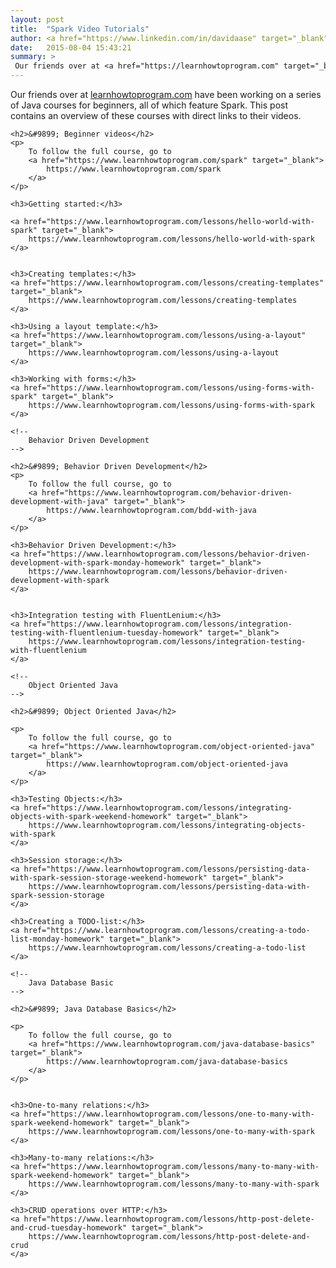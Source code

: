 ```yaml
---
layout: post
title:  "Spark Video Tutorials"
author: <a href="https://www.linkedin.com/in/davidaase" target="_blank">David Åse</a>
date:   2015-08-04 15:43:21
summary: >
 Our friends over at <a href="https://learnhowtoprogram.com" target="_blank">learnhowtoprogram.com</a> have been working on a series of Java courses for beginners, all of which feature Spark. This post contains an overview of these courses with direct links to their videos.
---
```


Our friends over at <a href="https://www.learnhowtoprogram.com/courses" target="_blank">learnhowtoprogram.com</a> have been working on a series of Java courses for beginners, all of which feature Spark. This post contains an overview of these courses with direct links to their videos.
 
<section id="video-tuts">
  
    <h2>&#9899; Beginner videos</h2>
    <p>
        To follow the full course, go to 
        <a href="https://www.learnhowtoprogram.com/spark" target="_blank">
            https://www.learnhowtoprogram.com/spark
        </a>
    </p>

    <h3>Getting started:</h3>

    <a href="https://www.learnhowtoprogram.com/lessons/hello-world-with-spark" target="_blank">
        https://www.learnhowtoprogram.com/lessons/hello-world-with-spark
    </a>


    <h3>Creating templates:</h3>
    <a href="https://www.learnhowtoprogram.com/lessons/creating-templates" target="_blank">
        https://www.learnhowtoprogram.com/lessons/creating-templates
    </a>

    <h3>Using a layout template:</h3>
    <a href="https://www.learnhowtoprogram.com/lessons/using-a-layout" target="_blank">
        https://www.learnhowtoprogram.com/lessons/using-a-layout
    </a>

    <h3>Working with forms:</h3>
    <a href="https://www.learnhowtoprogram.com/lessons/using-forms-with-spark" target="_blank">
        https://www.learnhowtoprogram.com/lessons/using-forms-with-spark
    </a>
    
    <!-- 
        Behavior Driven Development    
    -->
    
    <h2>&#9899; Behavior Driven Development</h2>
    <p>
        To follow the full course, go to 
        <a href="https://www.learnhowtoprogram.com/behavior-driven-development-with-java" target="_blank">
            https://www.learnhowtoprogram.com/bdd-with-java
        </a>
    </p>
    
    <h3>Behavior Driven Development:</h3>
    <a href="https://www.learnhowtoprogram.com/lessons/behavior-driven-development-with-spark-monday-homework" target="_blank">
        https://www.learnhowtoprogram.com/lessons/behavior-driven-development-with-spark
    </a>
    

    <h3>Integration testing with FluentLenium:</h3>
    <a href="https://www.learnhowtoprogram.com/lessons/integration-testing-with-fluentlenium-tuesday-homework" target="_blank">
        https://www.learnhowtoprogram.com/lessons/integration-testing-with-fluentlenium
    </a>
    
    <!-- 
        Object Oriented Java  
    -->
    
    <h2>&#9899; Object Oriented Java</h2>
    
    <p>
        To follow the full course, go to 
        <a href="https://www.learnhowtoprogram.com/object-oriented-java" target="_blank">
            https://www.learnhowtoprogram.com/object-oriented-java
        </a>
    </p>
    
    <h3>Testing Objects:</h3>
    <a href="https://www.learnhowtoprogram.com/lessons/integrating-objects-with-spark-weekend-homework" target="_blank">
        https://www.learnhowtoprogram.com/lessons/integrating-objects-with-spark
    </a>

    <h3>Session storage:</h3>
    <a href="https://www.learnhowtoprogram.com/lessons/persisting-data-with-spark-session-storage-weekend-homework" target="_blank">
        https://www.learnhowtoprogram.com/lessons/persisting-data-with-spark-session-storage
    </a>
    
    <h3>Creating a TODO-list:</h3>
    <a href="https://www.learnhowtoprogram.com/lessons/creating-a-todo-list-monday-homework" target="_blank">
        https://www.learnhowtoprogram.com/lessons/creating-a-todo-list
    </a>
    
    <!-- 
        Java Database Basic
    -->
    
    <h2>&#9899; Java Database Basics</h2>
    
    <p>
        To follow the full course, go to 
        <a href="https://www.learnhowtoprogram.com/java-database-basics" target="_blank">
            https://www.learnhowtoprogram.com/java-database-basics
        </a>
    </p>
    
    
    <h3>One-to-many relations:</h3>
    <a href="https://www.learnhowtoprogram.com/lessons/one-to-many-with-spark-weekend-homework" target="_blank">
        https://www.learnhowtoprogram.com/lessons/one-to-many-with-spark
    </a>
   
    <h3>Many-to-many relations:</h3>
    <a href="https://www.learnhowtoprogram.com/lessons/many-to-many-with-spark-weekend-homework" target="_blank">
        https://www.learnhowtoprogram.com/lessons/many-to-many-with-spark
    </a>
   
    <h3>CRUD operations over HTTP:</h3>
    <a href="https://www.learnhowtoprogram.com/lessons/http-post-delete-and-crud-tuesday-homework" target="_blank">
        https://www.learnhowtoprogram.com/lessons/http-post-delete-and-crud
    </a>

</section>


